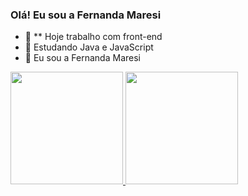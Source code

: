 ### Olá!  Eu sou a Fernanda Maresi

- 🔭 ** Hoje trabalho com front-end
- 🌱 Estudando Java e JavaScript
- 👯 Eu sou a Fernanda Maresi
 <div>
  <a href="https://github.com/FernandaMaresi">
  <img height="180em" src="https://github-readme-stats.vercel.app/api?username=FernandaMaresi&show_icons=true&theme=dracula&include_all_commits=true&count_private=true"/>
  <img height="180em" src="https://github-readme-stats.vercel.app/api/top-langs/?username=FernandaMaresi&layout=compact&langs_count=7&theme=dracula"/>
</div>
